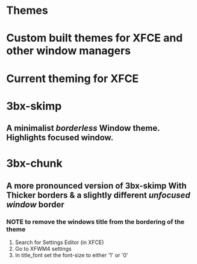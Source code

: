 # Themes
# Custom built themes for XFCE and other window managers

# Current theming for XFCE

# 3bx-skimp
## A minimalist _borderless_ Window theme. Highlights focused window.

# 3bx-chunk
## A more pronounced version of 3bx-skimp With Thicker borders & a slightly different _unfocused window_ border
  
### **NOTE** to remove the windows title from the bordering of the theme
  1. Search for Settings Editor (in XFCE)
  2. Go to XFWM4 settings
  3. In title_font set the font-size to either '1' or '0' 



